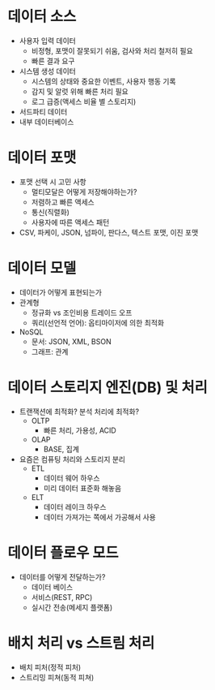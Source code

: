 # 데이터 소스
- 사용자 입력 데이터
  - 비정형, 포맷이 잘못되기 쉬움, 검사와 처리 철저히 필요
  - 빠른 결과 요구
- 시스템 생성 데이터
  - 시스템의 상태와 중요한 이벤트, 사용자 행동 기록
  - 감지 및 알럿 위해 빠른 처리 필요
  - 로그 급증(액세스 비율 별 스토리지)
- 서드파티 데이터
- 내부 데이터베이스

# 데이터 포맷
- 포맷 선택 시 고민 사항
  - 멀티모달은 어떻게 저장해야하는가?
  - 저렴하고 빠른 액세스
  - 통신(직렬화)
  - 사용자에 따른 액세스 패턴
- CSV, 파케이, JSON, 넘파이, 판다스, 텍스트 포맷, 이진 포맷

# 데이터 모델
- 데이터가 어떻게 표현되는가
- 관계형
  - 정규화 vs 조인비용 트레이드 오프
  - 쿼리(선언적 언어): 옵티마이저에 의한 최적화
- NoSQL
  - 문서: JSON, XML, BSON   
  - 그래프: 관계
 
# 데이터 스토리지 엔진(DB) 및 처리
- 트랜잭션에 최적화? 분석 처리에 최적화?
  - OLTP
    - 빠른 처리, 가용성, ACID
  - OLAP
    - BASE, 집계
- 요즘은 컴퓨팅 처리와 스토리지 분리
  - ETL
    - 데이터 웨어 하우스
    - 미리 데이터 표준화 해놓음
  - ELT
    - 데이터 레이크 하우스
    - 데이터 가져가는 쪽에서 가공해서 사용
   
# 데이터 플로우 모드
- 데이터를 어떻게 전달하는가?
  - 데이터 베이스
  - 서비스(REST, RPC)
  - 실시간 전송(메세지 플랫폼)

# 배치 처리 vs 스트림 처리
- 배치 피처(정적 피처)
- 스트리밍 피쳐(동적 피쳐)
